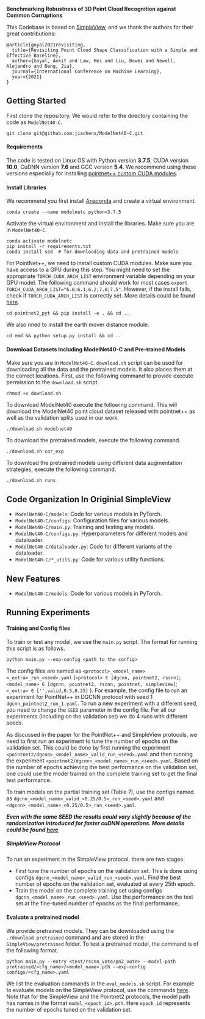 **Benchmarking Robustness of 3D Point Cloud Recognition against Common Corruptions** <br>

This Codebase is based on [SimpleView](https://github.com/princeton-vl/SimpleView), and we thank the authors for their great contributions:
```
@article{goyal2021revisiting,
  title={Revisiting Point Cloud Shape Classification with a Simple and Effective Baseline},
  author={Goyal, Ankit and Law, Hei and Liu, Bowei and Newell, Alejandro and Deng, Jia},
  journal={International Conference on Machine Learning},
  year={2021}
}
```

## Getting Started

First clone the repository. We would refer to the directory containing the code as `ModelNet40-C`.

```
git clone git@github.com:jiachens/ModelNet40-C.git
```

#### Requirements
The code is tested on Linux OS with Python version **3.7.5**, CUDA version **10.0**, CuDNN version **7.6** and GCC version **5.4**. We recommend using these versions especially for installing [pointnet++ custom CUDA modules](https://github.com/erikwijmans/Pointnet2_PyTorch/tree/22e8cf527b696b63b66f3873d80ae5f93744bdef).

#### Install Libraries
We recommend you first install [Anaconda](https://anaconda.org/) and create a virtual environment.
```
conda create --name modelnetc python=3.7.5
```

Activate the virtual environment and install the libraries. Make sure you are in `ModelNet40-C`.
```
conda activate modelnetc
pip install -r requirements.txt
conda install sed  # for downloading data and pretrained models
```

For PointNet++, we need to install custom CUDA modules. Make sure you have access to a GPU during this step. You might need to set the appropriate `TORCH_CUDA_ARCH_LIST` environment variable depending on your GPU model. The following command should work for most cases `export TORCH_CUDA_ARCH_LIST="6.0;6.1;6.2;7.0;7.5"`. However, if the install fails, check if `TORCH_CUDA_ARCH_LIST` is correctly set. More details could be found [here](https://en.wikipedia.org/wiki/CUDA#GPUs_supported).
```
cd pointnet2_pyt && pip install -e . && cd ..
```
We also nned to install the earth mover distance module.
```
cd emd && python setup.py install && cd ..
```

#### Download Datasets Including ModelNet40-C and Pre-trained Models
Make sure you are in `ModelNet40-C`. `download.sh` script can be used for downloading all the data and the pretrained models. It also places them at the correct locations. First, use the following command to provide execute permission to the `download.sh` script. 
```
chmod +x download.sh
```

To download ModelNet40 execute the following command. This will download the ModelNet40 point cloud dataset released with pointnet++ as well as the validation splits used in our work.
```
./download.sh modelnet40
```

To download the pretrained models, execute the following command.
```
./download.sh cor_exp
```
To download the pretrained models using different data augmentation strategies, execute the following command.
```
./download.sh runs
```

## Code Organization In Originial SimpleView
- `ModelNet40-C/models`: Code for various models in PyTorch.
- `ModelNet40-C/configs`: Configuration files for various models.
- `ModelNet40-C/main.py`: Training and testing any models.
- `ModelNet40-C/configs.py`: Hyperparameters for different models and dataloader.
- `ModelNet40-C/dataloader.py`: Code for different variants of the dataloader.
- `ModelNet40-C/*_utils.py`: Code for various utility functions.

## New Features
- `ModelNet40-C/models`: Code for various models in PyTorch.
 
## Running Experiments

#### Training and Config files
To train or test any model, we use the `main.py` script. The format for running this script is as follows. 
```
python main.py --exp-config <path to the config>
```

The config files are named as `<protocol>_<model_name><_extra>_run_<seed>.yaml` (`<protocol> ∈ [dgcnn, pointnet2, rscnn]`; `<model_name> ∈ [dgcnn, pointnet2, rscnn, pointnet, simpleview]`; `<_extra> ∈ ['',valid,0.5,0.25]` ). For example, the config file to run an experiment for PointNet++ in DGCNN protocol with seed 1 `dgcnn_pointnet2_run_1.yaml`. To run a new experiment with a different seed, you need to change the `SEED` parameter in the config file. For all our experiments (including on the validation set) we do 4 runs with different seeds.

As discussed in the paper for the PointNet++ and SimpleView protocols, we need to first run an experiment to tune the number of epochs on the validation set. This could be done by first running the experiment `<pointnet2/dgcnn>_<model_name>_valid_run_<seed>.yaml` and then running the experiment `<pointnet2/dgcnn>_<model_name>_run_<seed>.yaml`. Based on the number of epochs achieving the best performance on the validation set, one could use the model trained on the complete training set to get the final test performance.

To train models on the partial training set (Table 7), use the configs named as `dgcnn_<model_name>_valid_<0.25/0.5>_run_<seed>.yaml` and `<dgcnn>_<model_name>_<0.25/0.5>_run_<seed>.yaml`.

***Even with the same SEED the results could vary slightly because of the randomization introduced for faster cuDNN operations. More details could be found [here](https://pytorch.org/docs/stable/notes/randomness.html)***

##### SimpleView Protocol
To run an experiment in the SimpleView protocol, there are two stages.
- First tune the number of epochs on the validation set. This is done using configs `dgcnn_<model_name>_valid_run_<seed>.yaml`. Find the best number of epochs on the validation set, evaluated at every 25th epoch.
- Train the model on the complete training set using configs `dgcnn_<model_name>_run_<seed>.yaml`. Use the performance on the test set at the fine-tuned number of epochs as the final performance. 


#### Evaluate a pretrained model
We provide pretrained models. They can be downloaded using the `./download pretrained` command and are stored in the `SimpleView/pretrained` folder. To test a pretrained model, the command is of the following format.

```
python main.py --entry <test/rscnn_vote/pn2_vote> --model-path pretrained/<cfg_name>/<model_name>.pth --exp-config configs/<cfg_name>.yaml
```

We list the evaluation commands in the `eval_models.sh` script. For example to evaluate models on the SimpleView protocol, use the commands [here](eval_models.sh#L2-L6). Note that for the SimpleView and the Pointnet2 protocols, the model path has names in the format `model_<epoch_id>.pth`. Here `epoch_id` represents the number of epochs tuned on the validation set.

